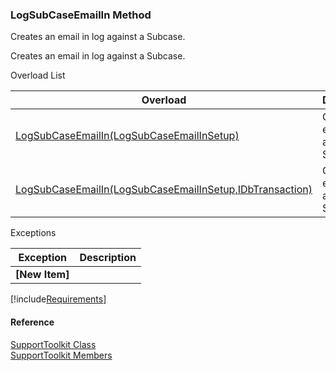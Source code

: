 ﻿### LogSubCaseEmailIn Method

Creates an email in log against a Subcase.

Creates an email in log against a Subcase.

Overload List

| Overload | Description |
| --- | --- |
| [LogSubCaseEmailIn(LogSubCaseEmailInSetup)](FChoice.Toolkits.Clarify~FChoice.Toolkits.Clarify.Support.SupportToolkit~LogSubCaseEmailIn(LogSubCaseEmailInSetup).md) | Creates an email in log against a Subcase.   |
| [LogSubCaseEmailIn(LogSubCaseEmailInSetup,IDbTransaction)](FChoice.Toolkits.Clarify~FChoice.Toolkits.Clarify.Support.SupportToolkit~LogSubCaseEmailIn(LogSubCaseEmailInSetup,IDbTransaction).md) | Creates an email in log against a Subcase.   |

Exceptions

| Exception | Description |
| --- | --- |
| **\[New Item\]** |   |

[!include[Requirements](../partials/requirements.md)]



#### Reference

[SupportToolkit Class](FChoice.Toolkits.Clarify~FChoice.Toolkits.Clarify.Support.SupportToolkit.md)  
[SupportToolkit Members](FChoice.Toolkits.Clarify~FChoice.Toolkits.Clarify.Support.SupportToolkit_members.md)